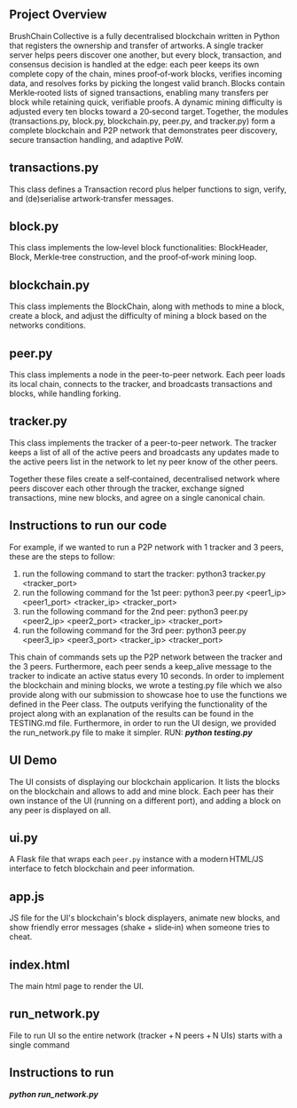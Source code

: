 

Project Overview
----------------
BrushChain Collective is a fully decentralised blockchain written in Python that registers the ownership and transfer of artworks. A single tracker server helps peers discover one another, but every block, transaction, and consensus decision is handled at the edge: each peer keeps its own complete copy of the chain, mines proof‑of‑work blocks, verifies incoming data, and resolves forks by picking the longest valid branch. Blocks contain Merkle‑rooted lists of signed transactions, enabling many transfers per block while retaining quick, verifiable proofs. A dynamic mining difficulty is adjusted every ten blocks toward a 20‑second target. Together, the modules (transactions.py, block.py, blockchain.py, peer.py, and tracker.py) form a complete blockchain and P2P network that demonstrates peer discovery, secure transaction handling, and adaptive PoW.

transactions.py 
---------------
This class defines a Transaction record plus helper functions to sign, verify, and (de)serialise artwork‑transfer messages.

block.py
--------
This class implements the low‑level block functionalities: BlockHeader, Block, Merkle‑tree construction, and the proof‑of‑work mining loop.

blockchain.py
-------------
This class implements the BlockChain, along with methods to mine a block, create a block, and adjust the difficulty of mining a block based on the networks conditions.

peer.py
-------
This class implements a node in the peer-to-peer network. Each peer loads its local chain, connects to the tracker, and broadcasts transactions and blocks, while handling forking.

tracker.py
----------
This class implements the tracker of a peer-to-peer network. The tracker keeps a list of all of the active peers and broadcasts any updates made to the active peers list in the network to let ny peer know of the other peers. 

Together these files create a self‑contained, decentralised network where peers discover each other through the tracker, exchange signed transactions, mine new blocks, and agree on a single canonical chain.

Instructions to run our code
----------------------------
For example, if we wanted to run a P2P network with 1 tracker and 3 peers, these are the steps to follow:
1. run the following command to start the tracker: python3 tracker.py <tracker_port>
2. run the following command for the 1st peer: python3 peer.py <peer1_ip> <peer1_port> <tracker_ip> <tracker_port>
3. run the following command for the 2nd peer: python3 peer.py <peer2_ip> <peer2_port> <tracker_ip> <tracker_port>
4. run the following command for the 3rd peer: python3 peer.py <peer3_ip> <peer3_port> <tracker_ip> <tracker_port>

This chain of commands sets up the P2P network between the tracker and the 3 peers. Furthermore, each peer sends a keep_alive message to the tracker to indicate an active status every 10 seconds. In order to implement the blockchain and mining blocks, we wrote a testing.py file which we also provide along with our submission to showcase hoe to use the functions we defined in the Peer class. The outputs verifying the functionality of the project along with an explanation of the results can be found in the TESTING.md file. Furthermore, in order to run the UI design, we provided the run_network.py file to make it simpler. 
RUN: ***python testing.py***


UI Demo
-----------------------------------
The UI consists of displaying our blockchain applicarion. It lists the blocks on the blockchain and allows to add and mine block. Each peer has their own instance of the UI (running on a different port), and adding a block on any peer is displayed on all.

ui.py
----------
A Flask file that wraps each `peer.py` instance with a modern HTML/JS interface to fetch blockchain and peer information.

app.js 
----------
JS file for the UI's blockchain's block displayers, animate new blocks, and show friendly error messages (shake + slide‑in) when someone tries to cheat.  

index.html
----------
The main html page to render the UI.

run_network.py
---------------
File to run UI so the entire network (tracker + N peers + N UIs) starts with a single command

Instructions to run 
--------------------
***python run_network.py***
